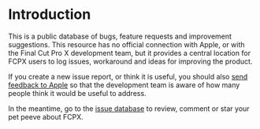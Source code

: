 # Introduction

This is a public database of bugs, feature requests and improvement suggestions. This resource has no official connection with Apple, or with the Final Cut Pro X development team, but it provides a central location for FCPX users to log issues, workaround and ideas for improving the product.

If you create a new issue report, or think it is useful, you should also [send feedback to Apple](https://www.apple.com/feedback/finalcutpro.html) so that the development team is aware of how many people think it would be useful to address.

In the meantime, go to the [issue database](https://github.com/fcpxusers/fcpx/issues) to review, comment or star your pet peeve about FCPX.

